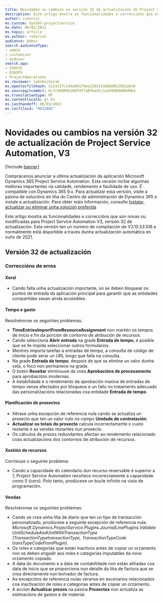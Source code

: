 ```yaml
---
title: Novidades ou cambios na versión 32 de actualización de Project Service Automation, V3
description: Este artigo mostra as funcionalidades e correccións que están dispoñibles la versión 32 de actualización de Project Service Automation, V3.
author: ruhercul
ms.custom: dyn365-projectservice
ms.date: 06/01/2021
ms.topic: article
ms.author: ruhercul
audience: Admin
search.audienceType:
- admin
- customizer
- enduser
search.app:
- D365CE
- D365PS
- ProjectOperations
ms.reviewer: johnmichalak
ms.openlocfilehash: 5124137c24da9b579ee1365524d66d9135b2d420
ms.sourcegitcommit: 6cfc50d89528df977a8f6a55c1ad39d99800d9b4
ms.translationtype: MT
ms.contentlocale: gl-ES
ms.lasthandoff: 06/03/2022
ms.locfileid: "8912882"
---
```

# <a name="whats-new-or-changed-in-project-service-automation-update-release-32-v3"></a>Novidades ou cambios na versión 32 de actualización de Project Service Automation, V3

[!include [banner](../includes/psa-now-project-operations.md)]

Comprácenos anunciar a última actualización da aplicación Microsoft Dynamics 365 Project Service Automation. Esta versión inclúe algunhas melloras importantes na calidade, rendemento e facilidade de uso. É compatible con Dynamics 365 9.x. Para actualizar esta versión, visite a páxina de solucións en liña do Centro de administración de Dynamics 365 e instale a actualización. Para obter máis información, consulte [Instalar, actualizar ou eliminar unha solución preferida](/power-platform/admin/install-remove-preferred-solution)

Este artigo mostra as funcionalidades e correccións que son novas ou modificadas para Project Service Automation V3, versión 32 de actualización. Esta versión ten un número de compilación de V3.10.53.108 e normalmente está dispoñible a través dunha actualización automática en xuño de 2021.

## <a name="update-release-32"></a>Versión 32 de actualización

### <a name="bug-fixes"></a>Correccións de erros

#### <a name="general"></a>Xeral

- Cando falla unha actualización importante, só se deben bloquear os puntos de entrada da aplicación principal para garantir que as entidades compartidas sexan aínda accesibles.

#### <a name="time-and-expense"></a>Tempo e gasto

Resolvéronse os seguintes problemas:

- **TimeEntriesImportFromResourceAssignment** non mantén os tempos de inicio e fin da porción de contorno de atribución de recursos.
- Cando selecciona **Abrir entrada** na grade **Entrada de tempo**, é posible que se lle impida seleccionar outros formularios.
- Mentres importa tarefas a entradas de tempo, a consulta de código de cliente pode xerar un URL longo que falla na consulta.
- Na grade **Entrada de tempo**, despois de que se elimine un valor dunha cela, o foco non permanece na grade.
- O botón **Rexeitar** eliminouse da vista **Aprobacións de procesamento** para aprobacións modernas.
- A estabilidade e o rendemento da aprobación masiva de entradas de tempo vense afectados por bloqueos e un fallo no tratamento adecuado das personalizacións relacionadas coa entidade **Entrada de tempo**.

#### <a name="project-planning"></a>Planificación de proxectos

- Xérase unha excepción de referencia nula cando se actualiza un proxecto que ten un valor nulo no campo **Unidade de contratación**.
- **Actualizar os totais do proxecto** calcula incorrectamente o custo restante e as vendas restantes nun proxecto.
- Os cálculos de prezos redundantes afectan ao rendemento relacionado coas actualizacións dos contornos de atribución de recursos.

#### <a name="resource-management"></a>Xestión de recursos

Corrixiuse o seguinte problema:

- Cando a capacidade do calendario dun recurso reservable é superior a 1, Project Service Automation recoñece incorrectamente a capacidade como 0 (cero). Polo tanto, prodúcese un bucle infinito na vista de programación.

#### <a name="sales"></a>Vendas

Resolvéronse os seguintes problemas:

- Cando se crea unha liña de diario que ten un tipo de transacción personalizado, prodúcese a seguinte excepción de referencia nula: *Microsoft.Dynamics.ProjectService.Plugins.JournalLinePlugins.ValidateUnitScheduleAndUnitWithTransactionType (TransactionTypetransactionType, TransactionTypeCode transTypeCodeFromPlugin)*.
- Os roles e categorías que están inactivos antes de copiar un orzamento non se deben engadir aos roles e categorías imputables da novo orzamento copiado.
- A data do documento e a data de contabilidade non están aliñadas coa data de inicio que se proporciona nun detalle da liña de factura que se crea directamente nun borrador de factura.
- As excepcións de referencia nulas xéranse en escenarios relacionados coa inactivación de roles e categorías antes de copiar un orzamento.
- A acción **Actualizar prezos** na páxina **Proxectos** non actualiza as estimacións de gastos e de material.
